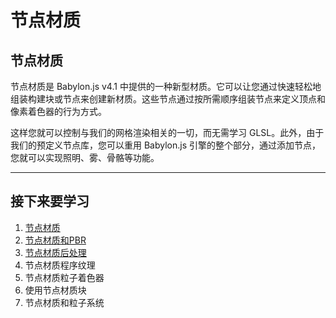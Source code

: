 节点材质
===

## 节点材质

节点材质是 Babylon.js v4.1 中提供的一种新型材质。它可以让您通过快速轻松地组装构建块或节点来创建新材质。这些节点通过按所需顺序组装节点来定义顶点和像素着色器的行为方式。

这样您就可以控制与我们的网格渲染相关的一切，而无需学习 GLSL。此外，由于我们的预定义节点库，您可以重用 Babylon.js 引擎的整个部分，通过添加节点，您就可以实现照明、雾、骨骼等功能。

---

## 接下来要学习

1. [节点材质](./节点材质.md)
2. [节点材质和PBR](./节点材质和PBR.md)
3. [节点材质后处理](./节点材质后处理.md)
4. 节点材质程序纹理
5. 节点材质粒子着色器
6. 使用节点材质块
7. 节点材质和粒子系统